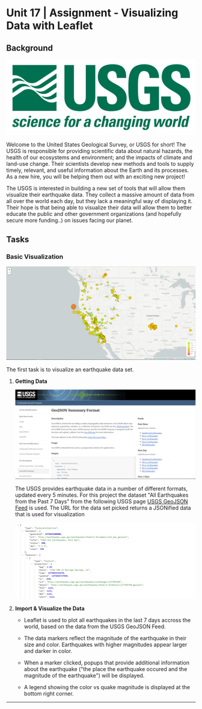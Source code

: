 # Unit 17 | Assignment - Visualizing Data with Leaflet

## Background

![1-Logo](Images/1-Logo.png)

Welcome to the United States Geological Survey, or USGS for short! The USGS is responsible for providing scientific data about natural hazards, the health of our ecosystems and environment; and the impacts of climate and land-use change. Their scientists develop new methods and tools to supply timely, relevant, and useful information about the Earth and its processes. As a new hire, you will be helping them out with an exciting new project!

The USGS is interested in building a new set of tools that will allow them visualize their earthquake data. They collect a massive amount of data from all over the world each day, but they lack a meaningful way of displaying it. Their hope is that being able to visualize their data will allow them to better educate the public and other government organizations (and hopefully secure more funding..) on issues facing our planet.

## Tasks

### Basic Visualization

![2-BasicMap](Images/2-BasicMap.png)

The first task is to visualize an earthquake data set.

1. **Getting Data**

   ![3-Data](Images/3-Data.png)

   The USGS provides earthquake data in a number of different formats, updated every 5 minutes.
   For this project the dataset "All Earthquakes from the Past 7 Days" from the following USGS page  [USGS GeoJSON Feed](http://earthquake.usgs.gov/earthquakes/feed/v1.0/geojson.php) is  used. The URL for the data set picked returns a JSONified data that is used for visualization

   ![4-JSON](Images/4-JSON.png)

2. **Import & Visualize the Data**

   * Leaflet is used to plot all earthquakes in the last 7 days accross the world, based on the data from the USGS GeoJSON Feed.

   * The data markers reflect the magnitude of the earthquake in their size and color. Earthquakes with higher magnitudes appear larger and darker in color.

   * When a marker clicked, popups that provide additional information about the earthquake ("the place the earthquake occured and the magnitude of the earthquake") will be displayed.

   * A legend showing the color vs quake magnitude is displayed at the bottom right corner.


- - -
